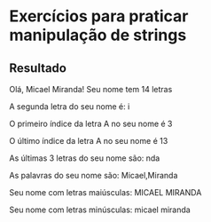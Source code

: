 # Exercícios para praticar manipulação de strings

## Resultado

Olá, Micael Miranda!
Seu nome tem 14 letras

A segunda letra do seu nome é: i

O primeiro índice da letra A no seu nome é 3

O último índice da letra A no seu nome é 13

As últimas 3 letras do seu nome são: nda

As palavras do seu nome são: Micael,Miranda

Seu nome com letras maiúsculas: MICAEL MIRANDA

Seu nome com letras minúsculas: micael miranda
